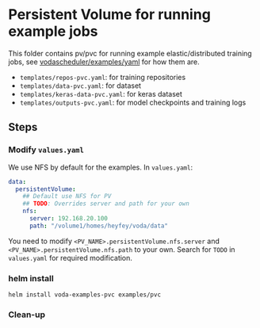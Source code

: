 # Persistent Volume for running example jobs

This folder contains pv/pvc for running example elastic/distributed training jobs, see [vodascheduler/examples/yaml](https://github.com/heyfey/vodascheduler/tree/main/examples/yaml) for how them are.

- `templates/repos-pvc.yaml`: for training repositories
- `templates/data-pvc.yaml`: for dataset
- `templates/keras-data-pvc.yaml`: for keras dataset
- `templates/outputs-pvc.yaml`: for model checkpoints and training logs

## Steps

### Modify `values.yaml`

We use NFS by default for the examples. In `values.yaml`:

```yaml
data:
  persistentVolume:
    ## Default use NFS for PV
    ## TODO: Overrides server and path for your own  
    nfs:
      server: 192.168.20.100
      path: "/volume1/homes/heyfey/voda/data"
```

You need to modify `<PV_NAME>.persistentVolume.nfs.server` and `<PV_NAME>.persistentVolume.nfs.path` to your own.
Search for `TODO` in `values.yaml` for required modification.

### helm install

```
helm install voda-examples-pvc examples/pvc
```


### Clean-up

